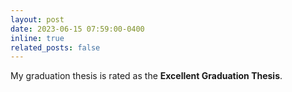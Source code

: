 ```yaml
---
layout: post
date: 2023-06-15 07:59:00-0400
inline: true
related_posts: false
---
```


My graduation thesis is rated as the **Excellent Graduation Thesis**.